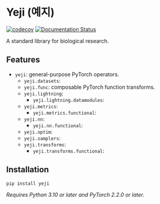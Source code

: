 # Yeji (예지)

[![codecov](https://codecov.io/gh/0x00b1/yeji/graph/badge.svg?token=YNIXSAZ333)](https://codecov.io/gh/0x00b1/yeji) [![Documentation Status](https://readthedocs.org/projects/yeji/badge/?version=latest)](https://yeji.readthedocs.io/en/latest/?badge=latest)

A standard library for biological research.

## Features

*   `yeji`: general-purpose PyTorch operators.
    *   `yeji.datasets`:
    *   `yeji.func`: composable PyTorch function transforms.
    *   `yeji.lightning`:
        *   `yeji.lightning.datamodules`:
    *   `yeji.metrics`:
        *   `yeji.metrics.functional`:
    *   `yeji.nn`:
        *   `yeji.nn.functional`:
    *   `yeji.optim`: 
    *   `yeji.samplers`: 
    *   `yeji.transforms`: 
        *   `yeji.transforms.functional`:

## Installation

```bash
pip install yeji
```

_Requires Python 3.10 or later and PyTorch 2.2.0 or later._

